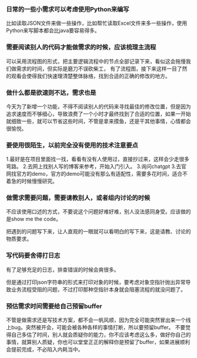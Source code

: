 ### 日常的一些小需求可以考虑使用Python来编写
比如读取JSON文件来做一些操作，比如帮忙读取Excel文件来多一些操作，使用Python来写脚本都会比java要容易得多。

### 需要阅读别人的代码才能做需求的时候，应该梳理主流程
可以采用流程图的形式，把主要逻辑流程中的节点全部记录下来，看似这会拖慢我们做需求的时间，但实际是磨刀不误砍柴工，
有了流程图，接下来这样一目了然的观看会使得我们快速理清楚整体脉络，找到合适的正确的修改的地方。

### 做什么都是欲速则不达，需求也是
今天为了新增一个功能，不得不阅读别人的代码来寻找最佳的修改位置，但是因为追求速度而不够细心，导致浪费了一个小时才最终找到了合适的位置，如果一开始就细致一些，就可以节省这些时间，不管是拿来摸鱼，还是干其他事情，心情都会很愉悦。

### 要使用很陌生，以前完全没有使用的技术注意要点
1.最好是在项目里面找一找，看看有没有人使用过，直接抄过来，这样会少走很多弯路。
2.去网上找别人写的博客来参考，开始入门引入。
3.询问chatgpt
3.去官网找官方的demo，官方的demo可能没有那么有适配性，需要多花时间，适合不着急的时候慢慢研究。

### 做需求需要问题，需要请教别人，或者组内讨论的时候
不应该使用口述的方式，不要说这个问题好难好难，别人没法感同身受。应该做的是show me the code。

把遇到的问题写下来，让人直观的一眼就可以看明白的写下来，这是请教、讨论的物质要求。

### 写代码要舍得打日志
有了足够充足的日志，排查错误的时候会爽很多。

但是通过打印json字符串的形式来打印对象的时候，要考虑对象空指针抛出异常导致业务流程受阻的问题，不过打印那种空指针本身就会阻塞流程的就没问题了。

### 预估需求时间需要给自己预留buffer
不管是做需求还是写技术方案，都不会一帆风顺，因为完全可能突然冒出来一个线上bug。突然被开会，可能会被各种各样的事情打断，所以要预留buffer。
不要觉得自己多估了时间，别人就会质疑你的能力，你不应该考虑这么多，做好你自己的事情，就算别人质疑，你也可以堂堂正正的解释你是预留了buffer，如果进展顺利会提前完成，不必陷入内耗当中。

